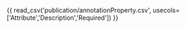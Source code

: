 {{ read_csv('publication/annotationProperty.csv', usecols=['Attribute','Description','Required']) }}